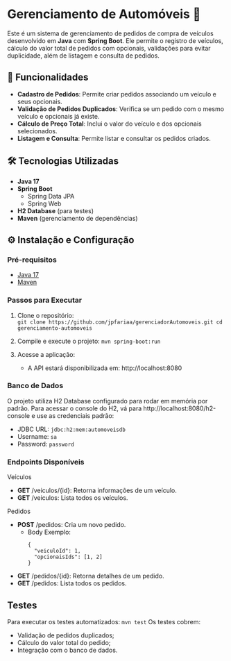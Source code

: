 # Gerenciamento de Automóveis 🚗

Este é um sistema de gerenciamento de pedidos de compra de veículos desenvolvido em **Java** com **Spring Boot**. Ele permite o registro de veículos, cálculo do valor total de pedidos com opcionais, validações para evitar duplicidade, além de listagem e consulta de pedidos.

## 🚀 Funcionalidades

- **Cadastro de Pedidos**: Permite criar pedidos associando um veículo e seus opcionais.  
- **Validação de Pedidos Duplicados**: Verifica se um pedido com o mesmo veículo e opcionais já existe.  
- **Cálculo de Preço Total**: Inclui o valor do veículo e dos opcionais selecionados.  
- **Listagem e Consulta**: Permite listar e consultar os pedidos criados.  

## 🛠️ Tecnologias Utilizadas

- **Java 17**  
- **Spring Boot**  
  - Spring Data JPA  
  - Spring Web  
- **H2 Database** (para testes)  
- **Maven** (gerenciamento de dependências)  

## ⚙️ Instalação e Configuração

### Pré-requisitos

- [Java 17](https://www.oracle.com/java/technologies/javase-jdk17-downloads.html)  
- [Maven](https://maven.apache.org/install.html)  

### Passos para Executar

1. Clone o repositório:  
   ``git clone https://github.com/jpfariaa/gerenciadorAutomoveis.git
   cd gerenciamento-automoveis``

2. Compile e execute o projeto:
  ``mvn spring-boot:run``

3. Acesse a aplicação:
   - A API estará disponibilizada em: http://localhost:8080

### Banco de Dados

O projeto utiliza H2 Database configurado para rodar em memória por padrão.
Para acessar o console do H2, vá para http://localhost:8080/h2-console e use as credenciais padrão:

- JDBC URL: ``jdbc:h2:mem:automoveisdb``
- Username: ``sa``
- Password: ``password``

### Endpoints Disponíveis

Veículos
  - **GET** /veiculos/{id}: Retorna informações de um veículo.
  - **GET** /veiculos: Lista todos os veículos.

Pedidos
  - **POST** /pedidos: Cria um novo pedido.
    - Body Exemplo:
        ```
        {
          "veiculoId": 1,
          "opcionaisIds": [1, 2]
        }
        ```
- **GET** /pedidos/{id}: Retorna detalhes de um pedido.
- **GET** /pedidos: Lista todos os pedidos.

## Testes

Para executar os testes automatizados:
``mvn test``
Os testes cobrem:

  - Validação de pedidos duplicados;
  - Cálculo do valor total do pedido;
  - Integração com o banco de dados.
